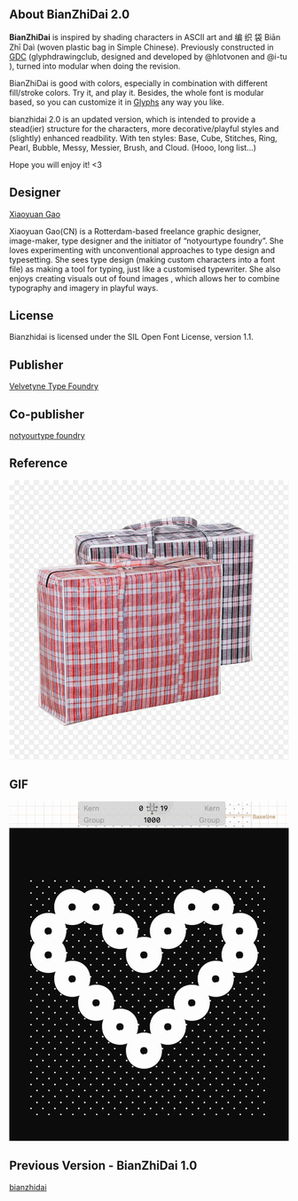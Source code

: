 ## About BianZhiDai 2.0

**BianZhiDai** is inspired by shading characters in ASCII art and 编 织 袋 Biān Zhī Daì (woven plastic bag in Simple Chinese). 
Previously constructed in [GDC](http://glyphdrawing.club) 
(glyphdrawingclub, designed and developed by @hlotvonen and @i-tu ), turned into modular when doing the revision. 

BianZhiDai is good with colors, especially in combination with different fill/stroke colors. Try it, and play it. Besides, the whole font is modular based, so you can customize it in [Glyphs](https://glyphsapp.com/) any way you like.
 
bianzhidai 2.0 is an updated version, which is intended to provide a stead(ier) structure for the characters, more decorative/playful styles and (slightly) enhanced readbility. With ten styles: Base, Cube, Stitches, Ring, Pearl, Bubble, Messy, Messier, Brush, and Cloud. 
(Hooo, long list...)

Hope you will enjoy it! <3

## Designer

[Xiaoyuan Gao](https://notyourtype.nl)

Xiaoyuan Gao(CN) is a Rotterdam-based freelance graphic designer, image-maker, type designer and the initiator of “notyourtype foundry”. She loves experimenting with unconventional approaches to type design and typesetting. She sees type design (making custom characters into a font file) as making a tool for typing, just like a customised typewriter. She also enjoys creating visuals out of found images , which allows her to combine typography and imagery in playful ways. 

## License 
Bianzhidai is licensed under the SIL Open Font License, version 1.1.

## Publisher
[Velvetyne Type Foundry](https://velvetyne.fr/)

## Co-publisher
[notyourtype foundry](https://notyourtype.nl)

## Reference 
![alt text](eg.webp "Reference")

## GIF
![alt text](construction.gif "how is this font contructed?")

## Previous Version - BianZhiDai 1.0
[bianzhidai](https://github.com/sdfggvfvj/bianzhidai)